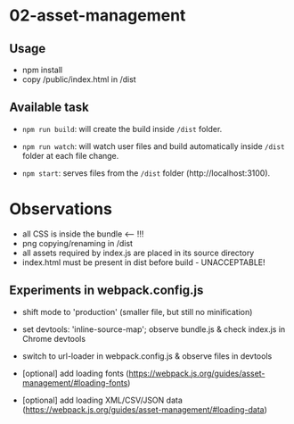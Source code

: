 # 02-asset-management

## Usage

- npm install
- copy /public/index.html in /dist

## Available task

- `npm run build`: will create the build inside `/dist` folder.

- `npm run watch`: will watch user files and build automatically inside `/dist` folder at each file change.

- `npm start`: serves files from the `/dist` folder (http://localhost:3100).

# Observations

- all CSS is inside the bundle <-- !!!
- png copying/renaming in /dist
- all assets required by index.js are placed in its source directory
- index.html must be present in dist before build - UNACCEPTABLE!

## Experiments in webpack.config.js

- shift mode to 'production' (smaller file, but still no minification)

- set devtools: 'inline-source-map'; observe bundle.js & check index.js in Chrome devtools

- switch to url-loader in webpack.config.js & observe files in devtools

- [optional] add loading fonts (https://webpack.js.org/guides/asset-management/#loading-fonts)

- [optional] add loading XML/CSV/JSON data (https://webpack.js.org/guides/asset-management/#loading-data)
